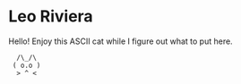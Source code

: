 # Leo Riviera

Hello! Enjoy this ASCII cat while I figure out what to put here.

```text
  /\_/\
 ( o.o )
  > ^ <
```
